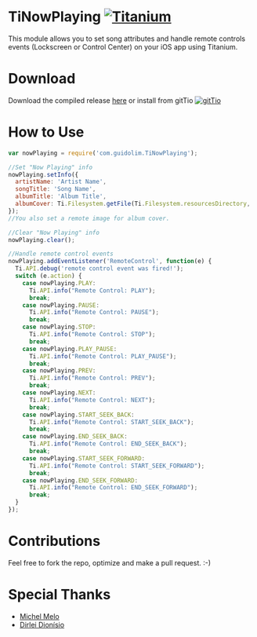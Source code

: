 TiNowPlaying [![Titanium](http://www-static.appcelerator.com/badges/titanium-git-badge-sq.png)](http://www.appcelerator.com/titanium/)
===
This module allows you to set song attributes and handle remote controls events (Lockscreen or Control Center) on your iOS app using Titanium.

Download
===
Download the compiled release [here](https://github.com/bguidolim/TiPlayingInfo/tree/master/dist) or install from gitTio    [![gitTio](http://gitt.io/badge.png)](http://gitt.io/component/com.guidolim.TiNowPlaying)

How to Use
===
```javascript
var nowPlaying = require('com.guidolim.TiNowPlaying');

//Set "Now Playing" info
nowPlaying.setInfo({
  artistName: 'Artist Name',
  songTitle: 'Song Name',
  albumTitle: 'Album Title',
  albumCover: Ti.Filesystem.getFile(Ti.Filesystem.resourcesDirectory, 'albumCover.png').nativePath
});
//You also set a remote image for album cover.

//Clear "Now Playing" info
nowPlaying.clear();

//Handle remote control events
nowPlaying.addEventListener('RemoteControl', function(e) {
  Ti.API.debug('remote control event was fired!');
  switch (e.action) {
    case nowPlaying.PLAY:
      Ti.API.info("Remote Control: PLAY");
      break;
    case nowPlaying.PAUSE:
      Ti.API.info("Remote Control: PAUSE");
      break;
    case nowPlaying.STOP:
      Ti.API.info("Remote Control: STOP");
      break;
    case nowPlaying.PLAY_PAUSE:
      Ti.API.info("Remote Control: PLAY_PAUSE");
      break;
    case nowPlaying.PREV:
      Ti.API.info("Remote Control: PREV");
      break;
    case nowPlaying.NEXT:
      Ti.API.info("Remote Control: NEXT");
      break;
    case nowPlaying.START_SEEK_BACK:
      Ti.API.info("Remote Control: START_SEEK_BACK");
      break;
    case nowPlaying.END_SEEK_BACK:
      Ti.API.info("Remote Control: END_SEEK_BACK");
      break;
    case nowPlaying.START_SEEK_FORWARD:
      Ti.API.info("Remote Control: START_SEEK_FORWARD");
      break;
    case nowPlaying.END_SEEK_FORWARD:
      Ti.API.info("Remote Control: END_SEEK_FORWARD");
      break;
  }
});
```

Contributions
===
Feel free to fork the repo, optimize and make a pull request. :-)

Special Thanks
===
 - [Michel Melo](https://github.com/michelmelo)
 - [Dirlei Dionísio](https://github.com/DirleiDionisio)
